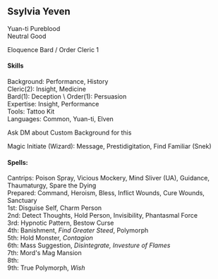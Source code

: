 ## Ssylvia Yeven 
Yuan-ti Pureblood \
Neutral Good

Eloquence Bard / Order Cleric 1

#### Skills
Background: Performance, History \
Cleric(2): Insight, Medicine \
Bard(1): Deception \ 
Order(1): Persuasion \
Expertise: Insight, Performance \
Tools: Tattoo Kit \
Languages: Common, Yuan-ti, Elven

Ask DM about Custom Background for this

Magic Initiate (Wizard): Message, Prestidigitation, Find Familiar (Snek)

#### Spells:
Cantrips: Poison Spray, Vicious Mockery, Mind Sliver (UA), Guidance, Thaumaturgy, Spare the Dying \
Prepared: Command, Heroism, Bless, Inflict Wounds, Cure Wounds, Sanctuary \
1st: Disguise Self, Charm Person \
2nd: Detect Thoughts, Hold Person, Invisibility, Phantasmal Force \
3rd: Hypnotic Pattern, Bestow Curse \
4th: Banishment, *Find Greater Steed*, Polymorph \
5th: Hold Monster, *Contagion* \
6th: Mass Suggestion, *Disintegrate, Investure of Flames* \
7th: Mord's Mag Mansion \
8th: \
9th: True Polymorph, *Wish*
